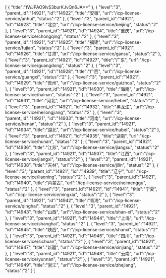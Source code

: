 [
	{
		"title":"tWJPAO9lvS3burKJvQn6JA=="
	},
	{
		"level":"3",
		"parent_id":"14921",
		"id":"14922",
		"title":"安徽",
		"url":"/icp-license-service/anhui",
		"status":"2"
	},
	{
		"level":"3",
		"parent_id":"14921",
		"id":"14923",
		"title":"北京",
		"url":"/icp-license-service/beijing",
		"status":"2"
	},
	{
		"level":"3",
		"parent_id":"14921",
		"id":"14924",
		"title":"重庆",
		"url":"/icp-license-service/chongqing",
		"status":"2"
	},
	{
		"level":"3",
		"parent_id":"14921",
		"id":"14925",
		"title":"福建",
		"url":"/icp-license-service/fujian",
		"status":"2"
	},
	{
		"level":"3",
		"parent_id":"14921",
		"id":"14926",
		"title":"甘肃",
		"url":"/icp-license-service/gansu",
		"status":"2"
	},
	{
		"level":"3",
		"parent_id":"14921",
		"id":"14927",
		"title":"广东",
		"url":"/icp-license-service/guangdong",
		"status":"2"
	},
	{
		"level":"3",
		"parent_id":"14921",
		"id":"14928",
		"title":"广西",
		"url":"/icp-license-service/guangxi",
		"status":"2"
	},
	{
		"level":"3",
		"parent_id":"14921",
		"id":"14929",
		"title":"贵州",
		"url":"/icp-license-service/guizhou",
		"status":"2"
	},
	{
		"level":"3",
		"parent_id":"14921",
		"id":"14930",
		"title":"海南",
		"url":"/icp-license-service/hainan",
		"status":"2"
	},
	{
		"level":"3",
		"parent_id":"14921",
		"id":"14931",
		"title":"河北",
		"url":"/icp-license-service/hebei",
		"status":"2"
	},
	{
		"level":"3",
		"parent_id":"14921",
		"id":"14932",
		"title":"黑龙江",
		"url":"/icp-license-service/heilongjiang",
		"status":"2"
	},
	{
		"level":"3",
		"parent_id":"14921",
		"id":"14933",
		"title":"河南",
		"url":"/icp-license-service/henan",
		"status":"2"
	},
	{
		"level":"3",
		"parent_id":"14921",
		"id":"14934",
		"title":"湖北",
		"url":"/icp-license-service/hubei",
		"status":"2"
	},
	{
		"level":"3",
		"parent_id":"14921",
		"id":"14935",
		"title":"湖南",
		"url":"/icp-license-service/hunan",
		"status":"2"
	},
	{
		"level":"3",
		"parent_id":"14921",
		"id":"14936",
		"title":"江苏",
		"url":"/icp-license-service/jiangsu",
		"status":"2"
	},
	{
		"level":"3",
		"parent_id":"14921",
		"id":"14937",
		"title":"江西",
		"url":"/icp-license-service/jiangxi",
		"status":"2"
	},
	{
		"level":"3",
		"parent_id":"14921",
		"id":"14938",
		"title":"吉林",
		"url":"/icp-license-service/jilin",
		"status":"2"
	},
	{
		"level":"3",
		"parent_id":"14921",
		"id":"14939",
		"title":"辽宁",
		"url":"/icp-license-service/liaoning",
		"status":"2"
	},
	{
		"level":"3",
		"parent_id":"14921",
		"id":"14940",
		"title":"内蒙古",
		"url":"/icp-license-service/neimenggu",
		"status":"2"
	},
	{
		"level":"3",
		"parent_id":"14921",
		"id":"14941",
		"title":"宁夏",
		"url":"/icp-license-service/ningxia",
		"status":"2"
	},
	{
		"level":"3",
		"parent_id":"14921",
		"id":"14942",
		"title":"青海",
		"url":"/icp-license-service/qinghai",
		"status":"2"
	},
	{
		"level":"3",
		"parent_id":"14921",
		"id":"14943",
		"title":"山西",
		"url":"/icp-license-service/shan-xi",
		"status":"2"
	},
	{
		"level":"3",
		"parent_id":"14921",
		"id":"14944",
		"title":"上海",
		"url":"/icp-license-service/shanghai",
		"status":"2"
	},
	{
		"level":"3",
		"parent_id":"14921",
		"id":"14945",
		"title":"陕西",
		"url":"/icp-license-service/shanxi",
		"status":"2"
	},
	{
		"level":"3",
		"parent_id":"14921",
		"id":"14946",
		"title":"四川",
		"url":"/icp-license-service/sichuan",
		"status":"2"
	},
	{
		"level":"3",
		"parent_id":"14921",
		"id":"14947",
		"title":"新疆",
		"url":"/icp-license-service/xinjiang",
		"status":"2"
	},
	{
		"level":"3",
		"parent_id":"14921",
		"id":"14948",
		"title":"云南",
		"url":"/icp-license-service/yunnan",
		"status":"2"
	},
	{
		"level":"3",
		"parent_id":"14921",
		"id":"14949",
		"title":"浙江",
		"url":"/icp-license-service/zhejiang",
		"status":"2"
	}
]